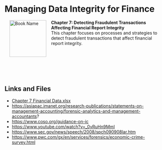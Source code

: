 # Managing Data Integrity for Finance

<a href="https://www.packtpub.com/product/managing-data-integrity-for-finance/9781837630141"><img src="https://content.packt.com/B19758/cover_image_small.jpg" alt="Book Name" height="120px" align="left" style="margin: 0px 15px; border-color: white; border-style: solid; border-width: 1px;"></a>

**Chapter 7: Detecting Fraudulent Transactions Affecting Financial Report Integrity** <br />
This chapter focuses on processes and strategies to detect fraudulent transactions that affect financial report integrity.

<br />
<br />
<br />
<br />
<br />

## Links and Files
- [Chapter 7 Financial Data.xlsx](https://github.com/PacktPublishing/Managing-Data-Integrity-for-Finance/blob/main/ch07/Chapter%207%20Financial%20Data.xlsx)
- https://asiapac.imanet.org/research-publications/statements-on-management-accounting/forensic-analytics-and-management-accountants?
- https://www.coso.org/guidance-on-ic
- https://www.youtube.com/watch?v=_0vRuHn9MmI
- https://www.sec.gov/news/speech/2008/spch090908lar.htm
- https://www.pwc.com/gx/en/services/forensics/economic-crime-survey.html
